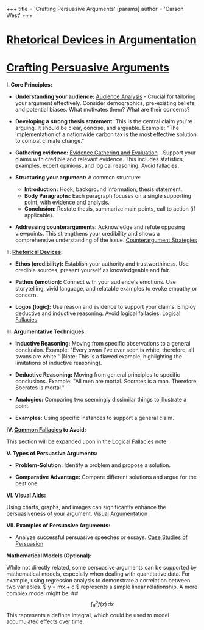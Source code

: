 +++
 title = 'Crafting Persuasive Arguments'
[params]
	author = 'Carson West'
+++
# [Rhetorical Devices in Argumentation](./../rhetorical-devices-in-argumentation/)
# [Crafting Persuasive Arguments](./../crafting-persuasive-arguments/)

**I. Core Principles:**

* **Understanding your audience:**  [Audience Analysis](./../audience-analysis/)  -  Crucial for tailoring your argument effectively. Consider demographics, pre-existing beliefs, and potential biases.  What motivates them? What are their concerns?

* **Developing a strong thesis statement:** This is the central claim you're arguing. It should be clear, concise, and arguable.  Example:  "The implementation of a nationwide carbon tax is the most effective solution to combat climate change."

* **Gathering evidence:**  [Evidence Gathering and Evaluation](./../evidence-gathering-and-evaluation/) -  Support your claims with credible and relevant evidence. This includes statistics, examples, expert opinions, and logical reasoning.  Avoid fallacies.

* **Structuring your argument:**  A common structure:
    * **Introduction:**  Hook, background information, thesis statement.
    * **Body Paragraphs:** Each paragraph focuses on a single supporting point, with evidence and analysis.
    * **Conclusion:** Restate thesis, summarize main points, call to action (if applicable).

* **Addressing counterarguments:**  Acknowledge and refute opposing viewpoints. This strengthens your credibility and shows a comprehensive understanding of the issue.  [Counterargument Strategies](./../counterargument-strategies/)


**II. [Rhetorical Devices](./../rhetorical-devices/):**

* **Ethos (credibility):** Establish your authority and trustworthiness.  Use credible sources, present yourself as knowledgeable and fair.

* **Pathos (emotion):** Connect with your audience's emotions. Use storytelling, vivid language, and relatable examples to evoke empathy or concern.

* **Logos (logic):** Use reason and evidence to support your claims.  Employ deductive and inductive reasoning.  Avoid logical fallacies. [Logical Fallacies](./../logical-fallacies/)


**III. Argumentative Techniques:**

* **Inductive Reasoning:**  Moving from specific observations to a general conclusion.  Example:  "Every swan I've ever seen is white, therefore, all swans are white." (Note: This is a flawed example, highlighting the limitations of inductive reasoning).

* **Deductive Reasoning:** Moving from general principles to specific conclusions.  Example:  "All men are mortal. Socrates is a man. Therefore, Socrates is mortal."

* **Analogies:** Comparing two seemingly dissimilar things to illustrate a point.

* **Examples:**  Using specific instances to support a general claim.


**IV.  [Common Fallacies](./../common-fallacies/) to Avoid:**

This section will be expanded upon in the [Logical Fallacies](./../logical-fallacies/) note.


**V.  Types of Persuasive Arguments:**

* **Problem-Solution:** Identify a problem and propose a solution.

* **Comparative Advantage:**  Compare different solutions and argue for the best one.


**VI.  Visual Aids:**

Using charts, graphs, and images can significantly enhance the persuasiveness of your argument. [Visual Argumentation](./../visual-argumentation/)


**VII.  Examples of Persuasive Arguments:**

*  Analyze successful persuasive speeches or essays.  [Case Studies of Persuasion](./../case-studies-of-persuasion/)


**Mathematical Models (Optional):**

While not directly related, some persuasive arguments can be supported by mathematical models, especially when dealing with quantitative data.  For example, using regression analysis to demonstrate a correlation between two variables.   $ y = mx + c $  represents a simple linear relationship.  A more complex model might be:  ##  $$  \int_a^b f(x) \, dx  $$   This represents a definite integral, which could be used to model accumulated effects over time.
